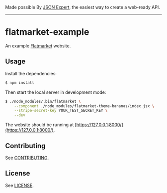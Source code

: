 Made possible By [JSON Expert](https://json.expert/), the easiest way to create a web-ready API.

---

# flatmarket-example

An example [Flatmarket](https://json.expert/flatmarket/) website.

## Usage

Install the dependencies:

```sh
$ npm install
```

Then start the local server in development mode:

```sh
$ ./node_modules/.bin/flatmarket \
    --component ./node_modules/flatmarket-theme-bananas/index.jsx \
    --stripe-secret-key YOUR_TEST_SECRET_KEY \
    --dev
```

The website should be running at [https://127.0.0.1:8000/](https://127.0.0.1:8000/).

## Contributing

See [CONTRIBUTING](https://github.com/christophercliff/flatmarket/blob/master/CONTRIBUTING.md).

## License

See [LICENSE](https://github.com/christophercliff/flatmarket/blob/master/LICENSE.md).
